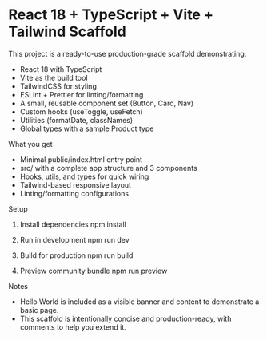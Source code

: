 # React 18 + TypeScript + Vite + Tailwind Scaffold

This project is a ready-to-use production-grade scaffold demonstrating:
- React 18 with TypeScript
- Vite as the build tool
- TailwindCSS for styling
- ESLint + Prettier for linting/formatting
- A small, reusable component set (Button, Card, Nav)
- Custom hooks (useToggle, useFetch)
- Utilities (formatDate, classNames)
- Global types with a sample Product type

What you get
- Minimal public/index.html entry point
- src/ with a complete app structure and 3 components
- Hooks, utils, and types for quick wiring
- Tailwind-based responsive layout
- Linting/formatting configurations

Setup
1. Install dependencies
   npm install

2. Run in development
   npm run dev

3. Build for production
   npm run build

4. Preview community bundle
   npm run preview

Notes
- Hello World is included as a visible banner and content to demonstrate a basic page.
- This scaffold is intentionally concise and production-ready, with comments to help you extend it.
